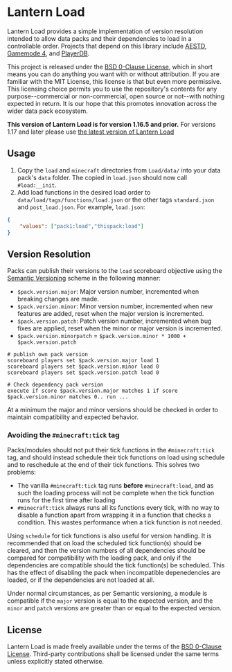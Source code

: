 # Lantern Load

Lantern Load provides a simple implementation of version resolution intended to allow data packs and their dependencies to load in a controllable order.
Projects that depend on this library include [AESTD], [Gamemode 4], and [PlayerDB].

This project is released under the [BSD 0-Clause License](LICENSE), which in short means you can do anything you want with or without attribution.
If you are familiar with the MIT License, this license is that but even more permissive.
This licensing choice permits you to use the repository's contents for any purpose--commercial or non-commercial, open source or not--with nothing expected in return.
It is our hope that this promotes innovation across the wider data pack ecosystem.

**This version of Lantern Load is for version 1.16.5 and prior.**
For versions 1.17 and later please use [the latest version of Lantern Load](https://github.com/LanternMC/load)

## Usage
1. Copy the `load` and `minecraft` directories from `Load/data/` into your data pack's `data` folder. The copied in `load.json` should now call `#load:__init`.
2. Add load functions in the desired load order to `data/load/tags/functions/load.json` or the other tags `standard.json` and  `post_load.json`. For example, `load.json`:
```json
{
    "values": ["pack1:load","thispack:load"]
}
```
## Version Resolution
Packs can publish their versions to the `load` scoreboard objective using the [Semantic Versioning](https://semver.org/) scheme in the following manner:
- `$pack.version.major`: Major version number, incremented when breaking changes are made.
- `$pack.version.minor`: Minor version number, incremented when new features are added, reset when the major version is incremented.
- `$pack.version.patch`: Patch version number, incremented when bug fixes are applied, reset when the minor or major version is incremented.
- `$pack.version.minorpatch` = `$pack.version.minor * 1000 + $pack.version.patch`
```
# publish own pack version
scoreboard players set $pack.version.major load 1
scoreboard players set $pack.version.minor load 0
scoreboard players set $pack.version.patch load 0
```
```
# Check dependency pack version
execute if score $pack.version.major matches 1 if score $pack.version.minor matches 0.. run ...
```
At a minimum the major and minor versions should be checked in order to maintain compatibility and expected behavior.

### Avoiding the `#minecraft:tick` tag

Packs/modules should not put their tick functions in the `#minecraft:tick` tag, and should instead schedule their tick functions on load using schedule and to reschedule at the end of their tick functions.
This solves two problems:

- The vanilla `#minecraft:tick` tag runs **before** `#minecraft:load`, and as such the loading process will not be complete when the tick function runs for the first time after loading
- `#minecraft:tick` always runs all its functions every tick, with no way to disable a function apart from wrapping it in a function that checks a condition. This wastes performance when a tick function is not needed.

Using `schedule` for tick functions is also useful for version handling. It is recommended that on load the scheduled tick function(s) should be cleared, and then the version numbers of all dependencies should be compared for compatibility with the loading pack, and only if the dependencies are compatible should the tick function(s) be scheduled.
This has the effect of disabling the pack when incompatible depenedencies are loaded, or if the dependencies are not loaded at all.

Under normal circumstances, as per Semantic versioning, a module is compatible if the `major` version is equal to the expected version, and the `minor` and `patch` versions are greater than or equal to the expected version.

## License

Lantern Load is made freely available under the terms of the [BSD 0-Clause License](LICENSE).
Third-party contributions shall be licensed under the same terms unless explicitly stated otherwise.

[AESTD]: https://github.com/Aeldrion/AESTD
[Gamemode 4]: https://github.com/Gamemode4Dev/GM4_Datapacks
[PlayerDB]: https://github.com/rx-modules/PlayerDB
